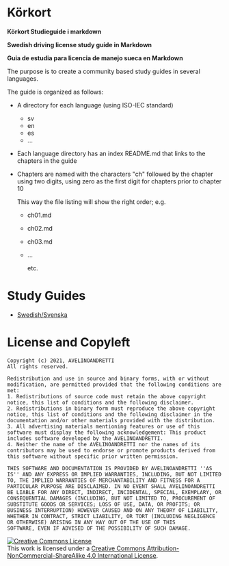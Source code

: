# Körkort

__Körkort Studieguide i markdown__

__Swedish driving license study guide in Markdown__

__Guia de estudia para licencia de manejo sueca en Markdown__

The purpose is to create a community based study guides in several languages.

The guide is organized as follows:
 * A directory for each language (using ISO-IEC standard)
   * sv
   * en
   * es
   * ...
 * Each language directory has an index README.md that links to the chapters in the guide
 * Chapters are named with the characters "ch" followed by the chapter using two digits, using zero as the first digit for chapters prior to chapter 10
   
   This way the file listing will show the right order; e.g.
   * ch01.md
   * ch02.md
   * ch03.md
   * ...
   
     etc.
 
# Study Guides
 
 * [Swedish/Svenska](sv/)
  
# License and Copyleft

    Copyright (c) 2021, AVELINOANDRETTI
    All rights reserved.

    Redistribution and use in source and binary forms, with or without
    modification, are permitted provided that the following conditions are met:
    1. Redistributions of source code must retain the above copyright notice, this list of conditions and the following disclaimer.
    2. Redistributions in binary form must reproduce the above copyright notice, this list of conditions and the following disclaimer in the documentation and/or other materials provided with the distribution.
    3. All advertising materials mentioning features or use of this software must display the following acknowledgement: This product includes software developed by the AVELINOANDRETTI.
    4. Neither the name of the AVELINOANDRETTI nor the names of its contributors may be used to endorse or promote products derived from this software without specific prior written permission.

    THIS SOFTWARE AND DOCUMENTATION IS PROVIDED BY AVELINOANDRETTI ''AS IS'' AND ANY EXPRESS OR IMPLIED WARRANTIES, INCLUDING, BUT NOT LIMITED TO, THE IMPLIED WARRANTIES OF MERCHANTABILITY AND FITNESS FOR A PARTICULAR PURPOSE ARE DISCLAIMED. IN NO EVENT SHALL AVELINOANDRETTI BE LIABLE FOR ANY DIRECT, INDIRECT, INCIDENTAL, SPECIAL, EXEMPLARY, OR CONSEQUENTIAL DAMAGES (INCLUDING, BUT NOT LIMITED TO, PROCUREMENT OF SUBSTITUTE GOODS OR SERVICES; LOSS OF USE, DATA, OR PROFITS; OR BUSINESS INTERRUPTION) HOWEVER CAUSED AND ON ANY THEORY OF LIABILITY, WHETHER IN CONTRACT, STRICT LIABILITY, OR TORT (INCLUDING NEGLIGENCE OR OTHERWISE) ARISING IN ANY WAY OUT OF THE USE OF THIS
    SOFTWARE, EVEN IF ADVISED OF THE POSSIBILITY OF SUCH DAMAGE.

<a rel="license" href="http://creativecommons.org/licenses/by-nc-sa/4.0/"><img alt="Creative Commons License" style="border-width:0" src="https://i.creativecommons.org/l/by-nc-sa/4.0/80x15.png" /></a><br />This work is licensed under a <a rel="license" href="http://creativecommons.org/licenses/by-nc-sa/4.0/">Creative Commons Attribution-NonCommercial-ShareAlike 4.0 International License</a>.
